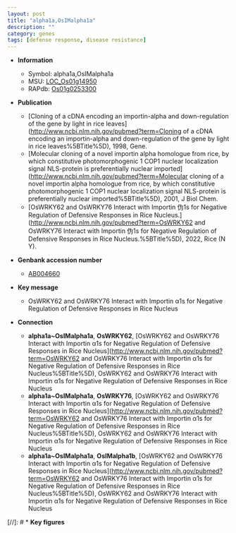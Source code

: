 ```yaml
---
layout: post
title: "alpha1a,OsIMalpha1a"
description: ""
category: genes
tags: [defense response, disease resistance]
---
```


* **Information**  
    + Symbol: alpha1a,OsIMalpha1a  
    + MSU: [LOC_Os01g14950](http://rice.uga.edu/cgi-bin/ORF_infopage.cgi?orf=LOC_Os01g14950)  
    + RAPdb: [Os01g0253300](https://rapdb.dna.affrc.go.jp/locus/?name=Os01g0253300)  

* **Publication**  
    + [Cloning of a cDNA encoding an importin-alpha and down-regulation of the gene by light in rice leaves](http://www.ncbi.nlm.nih.gov/pubmed?term=Cloning of a cDNA encoding an importin-alpha and down-regulation of the gene by light in rice leaves%5BTitle%5D), 1998, Gene.
    + [Molecular cloning of a novel importin alpha homologue from rice, by which constitutive photomorphogenic 1 COP1 nuclear localization signal NLS-protein is preferentially nuclear imported](http://www.ncbi.nlm.nih.gov/pubmed?term=Molecular cloning of a novel importin alpha homologue from rice, by which constitutive photomorphogenic 1 COP1 nuclear localization signal NLS-protein is preferentially nuclear imported%5BTitle%5D), 2001, J Biol Chem.
    + [OsWRKY62 and OsWRKY76 Interact with Importin 伪1s for Negative Regulation of Defensive Responses in Rice Nucleus.](http://www.ncbi.nlm.nih.gov/pubmed?term=OsWRKY62 and OsWRKY76 Interact with Importin 伪1s for Negative Regulation of Defensive Responses in Rice Nucleus.%5BTitle%5D), 2022, Rice (N Y).

* **Genbank accession number**  
    + [AB004660](http://www.ncbi.nlm.nih.gov/nuccore/AB004660)

* **Key message**  
    + OsWRKY62 and OsWRKY76 Interact with Importin α1s for Negative Regulation of Defensive Responses in Rice Nucleus

* **Connection**  
    + __alpha1a~OsIMalpha1a__, __OsWRKY62__, [OsWRKY62 and OsWRKY76 Interact with Importin α1s for Negative Regulation of Defensive Responses in Rice Nucleus](http://www.ncbi.nlm.nih.gov/pubmed?term=OsWRKY62 and OsWRKY76 Interact with Importin α1s for Negative Regulation of Defensive Responses in Rice Nucleus%5BTitle%5D), OsWRKY62 and OsWRKY76 Interact with Importin α1s for Negative Regulation of Defensive Responses in Rice Nucleus
    + __alpha1a~OsIMalpha1a__, __OsWRKY76__, [OsWRKY62 and OsWRKY76 Interact with Importin α1s for Negative Regulation of Defensive Responses in Rice Nucleus](http://www.ncbi.nlm.nih.gov/pubmed?term=OsWRKY62 and OsWRKY76 Interact with Importin α1s for Negative Regulation of Defensive Responses in Rice Nucleus%5BTitle%5D), OsWRKY62 and OsWRKY76 Interact with Importin α1s for Negative Regulation of Defensive Responses in Rice Nucleus
    + __alpha1a~OsIMalpha1a__, __OsIMalpha1b__, [OsWRKY62 and OsWRKY76 Interact with Importin α1s for Negative Regulation of Defensive Responses in Rice Nucleus](http://www.ncbi.nlm.nih.gov/pubmed?term=OsWRKY62 and OsWRKY76 Interact with Importin α1s for Negative Regulation of Defensive Responses in Rice Nucleus%5BTitle%5D), OsWRKY62 and OsWRKY76 Interact with Importin α1s for Negative Regulation of Defensive Responses in Rice Nucleus

[//]: # * **Key figures**  


